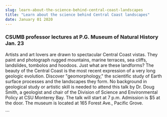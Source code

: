 ```yaml
---
slug: learn-about-the-science-behind-central-coast-landscapes
title: "Learn about the science behind Central Coast landscapes"
date: January 01 2020
---
```


 
<h3>CSUMB professor lectures at P.G. Museum of Natural History Jan. 23</h3>
<p>
  Artists and art lovers are drawn to spectacular Central Coast vistas. They
  paint and photograph rugged mountains, marine terraces, sea cliffs,
  landslides, tombolos and hoodoos. Just what are these landforms? The beauty of
  the Central Coast is the most recent expression of a very long geologic
  evolution. Discover "geomorphology," the scientific study of Earth surface
  processes and the landscapes they form. No background in geological study or
  artistic skill is needed to attend this talk by Dr. Doug Smith, a geologist
  and chair of the Division of Science and Environmental Policy at CSU Monterey
  Bay. The talk will start at 7 p.m. Admission is $5 at the door. The museum is
  located at 165 Forest Ave., Pacific Grove.
</p>
```
